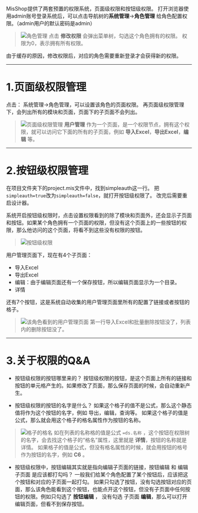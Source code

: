 MisShop提供了两套预置的权限系统，页面级权限和按钮级权限。
打开浏览器使用admin账号登录系统后，可以点击导航树的**系统管理**->**角色管理**  给角色配置权限。（admin用户的默认密码是admin）
>![角色管理](https://upload-images.jianshu.io/upload_images/12920178-5984037dba87bac4.png?imageMogr2/auto-orient/strip%7CimageView2/2/w/1240)
>点击 **修改权限** 会弹出菜单树，勾选这个角色拥有的权限。
>权限为0，表示拥有所有权限。

由于缓存的原因，修改权限后，对应的角色需要重新登录才会获得新的权限。




***
1.页面级权限管理
=============
点击： 系统管理->角色管理，可以设置该角色的页面权限。
再页面级权限管理下，会列出所有的模块和页面，页面下的子页面不会列出。

>![页面级权限管理](https://upload-images.jianshu.io/upload_images/12920178-8b07f36f412bc661.png?imageMogr2/auto-orient/strip%7CimageView2/2/w/1240)
>**用户管理** 作为一个页面，是一个权限节点，拥有这个权限，就可以访问它下面的所有的子页面，例如 **导入Excel**，**导出Excel**，**编辑** 等。



***
2.按钮级权限管理
=============

在项目文件夹下的project.mis文件中，找到simpleauth这一行。
把```simpleauth=true```改为```simpleauth=false```，就打开按钮级权限了。
改完后需要重启设计器。

系统开启按钮级权限时，点击设置权限看到的除了模块和页面外，还会显示子页面和按钮。如果某个角色拥有一个页面的权限，但没有这个页面上的一些按钮的权限，那么他访问的这个页面，将看不到这些没有权限的按钮。

>![按钮级权限](https://upload-images.jianshu.io/upload_images/12920178-fb0c22b071e3cfcc.png?imageMogr2/auto-orient/strip%7CimageView2/2/w/1240)

  用户管理页面下，现在有4个子页面：
* 导入Excel
* 导出Excel
* 编辑：由于编辑页面还有一个保存按钮，所以编辑页面显示为一个目录。
* 详情

还有7个按钮，这是系统自动收集的用户管理页面里所有的配置了链接或者按钮的格子。

>![该角色看到的用户管理页面](https://upload-images.jianshu.io/upload_images/12920178-da49afd4c31ec432.png?imageMogr2/auto-orient/strip%7CimageView2/2/w/1240)
>第一行导入Excel和批量删除按钮没了，列表内的删除按钮没了。




***
3.关于权限的Q&A
=============


* 按钮级权限的按钮哪里来的？
按钮级权限的按钮，是这个页面上所有的链接和按钮的单元格产生的。如果修改了页面，那么保存页面的时候，会自动重新产生。

* 按钮级权限的按钮的名字是什么？
如果这个格子的值不是公式，那么这个静态值将作为这个按钮的名字，例如 导出，编辑，查询等。
如果这个格子的值是公式，那么就会用这个格子的格名属性作为按钮的名称。
>![格子的格名](https://upload-images.jianshu.io/upload_images/12920178-253f6ecac7f3f265.png?imageMogr2/auto-orient/strip%7CimageView2/2/w/1240)
>如在列表的名称格的值是公式 ```=ds.名称``` ，这个按钮在权限树的名字，会去找这个格子的“格名”属性，这里就是 **详情**，按钮的名称就是详情。
如果格子的值是公式，但没有格名属性的时候，就会用按钮的格号作为按钮的名字，例如 **C6** 。


* 按钮级权限中，按钮编辑其实就是指向编辑子页面的链接，按钮编辑 和 编辑 子页面 是应该都打勾吗？
一般我们给某个角色配置了某个按钮后，应该把这个按钮和对应的子页面一起打勾。
如果只勾选了按钮，没有勾选按钮对应的页面，那么该角色能看到这个按钮，也能点开这个按钮，但没有子页面中任何按钮的权限。例如只勾选了 **按钮编辑** ， 没有勾选 子页面 **编辑**，那么可以打开编辑页面，但看不到保存按钮。











